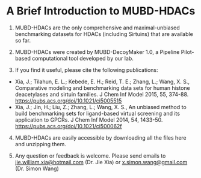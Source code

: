 # A Brief Introduction to MUBD-HDACs

1. MUBD-HDACs are the only comprehensive and maximal-unbiased benchmarking datasets for HDACs (including Sirtuins) that are available so far.

2. MUBD-HDACs were created by MUBD-DecoyMaker 1.0, a Pipeline Pilot-based computational tool developed by our lab. 

3. If you find it useful, please cite the following publications:  
* Xia, J.; Tilahun, E. L.; Kebede, E. H.; Reid, T. E.; Zhang, L.; Wang, X. S., Comparative modeling and benchmarking data sets for human histone deacetylases and sirtuin families. J Chem Inf Model 2015, 55, 374-88. https://pubs.acs.org/doi/10.1021/ci5005515
* Xia, J.; Jin, H.; Liu, Z.; Zhang, L.; Wang, X. S., An unbiased method to build benchmarking sets for ligand-based virtual screening and its application to GPCRs. J Chem Inf Model 2014, 54, 1433-50. https://pubs.acs.org/doi/10.1021/ci500062f

4. MUBD-HDACs are easily accessible by downloading all the files here and unzipping them. 

5. Any question or feedback is welcome. Please send emails to 
   jie.william.xia@hotmail.com (Dr. Jie Xia) or x.simon.wang@gmail.com (Dr. Simon Wang)
